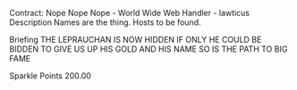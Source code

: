Contract: Nope Nope Nope - World Wide Web
Handler - lawticus
Description
Names are the thing. Hosts to be found.

Briefing
THE LEPRAUCHAN IS NOW HIDDEN IF ONLY HE COULD BE BIDDEN TO GIVE US UP HIS GOLD AND HIS NAME SO IS THE PATH TO BIG FAME

Sparkle Points 200.00 
